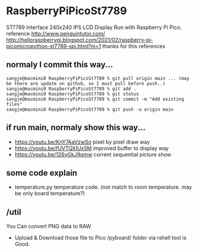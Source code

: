 # RaspberryPiPicoSt7789
ST7789 Interface 240x240 IPS LCD Display Run with Raspberry Pi Pico. reference http://www.penguintutor.com/ http://helloraspberrypi.blogspot.com/2021/02/raspberry-pi-picomicropython-st7789-spi.html?m=1 thanks for this references

## normaly I commit this way...
```
sangje@macmini0 RaspberryPiPicoSt7789 % git pull origin main ... (may be there are update on github, so I must pull before push..)
sangje@macmini0 RaspberryPiPicoSt7789 % git add .
sangje@macmini0 RaspberryPiPicoSt7789 % git status
sangje@macmini0 RaspberryPiPicoSt7789 % git commit -m "Add existing files"
sangje@macmini0 RaspberryPiPicoSt7789 % git push -u origin main  
```

## if run main, normaly show this way...
* https://youtu.be/KnY7AaVzwSo pixel by pixel draw way
* https://youtu.be/fUVTQXIUx5M improved buffer to display way
* https://youtu.be/126yGkJ9qmw current sequential picture show

## some code explain
* temperature.py temperature code. (not match to room temperature. may be only board temperature?)

## /util    
You Can convert PNG data to RAW

* Upload & Download those file to Pico /pyboard/ folder via rshell tool is Good.
